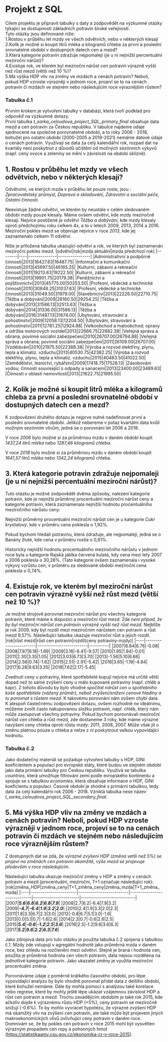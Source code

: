 # **Projekt z SQL**
Cílem projektu je připravit tabulky s daty a zodpovědět na výzkumné otázky týkající se dostupnosti základních potravin široké veřejnosti.\
Tyto otázky jsou definované níže:  
1.Rostou v průběhu let mzdy ve všech odvětvích, nebo v některých klesají\
2.Kolik je možné si koupit litrů mléka a kilogramů chleba za první a poslední srovnatelné období v dostupných datech cen a mezd?\
3.Která kategorie potravin zdražuje nejpomaleji (je u ní nejnižší percentuální meziroční nárůst)? \
4.Existuje rok, ve kterém byl meziroční nárůst cen potravin výrazně vyšší než růst mezd (větší než 10 %)?\
5.Má výška HDP vliv na změny ve mzdách a cenách potravin? Neboli, pokud HDP vzroste výrazněji v jednom roce, projeví se to na cenách potravin či mzdách ve stejném nebo následujícím roce výraznějším růstem?

### **Tabulka č.1**
Prvním krokem je vytvoření tabulky v databázi, která tvoří podklad pro odpověď na výzkumné dotazy. \
První tabulka _t_sarka_celoudova_project_SQL_primary_final_ obsahuje data mezd a cen potravin za Českou republiku. V tabulce najdeme údaje sjednocené na společné porovnatelné období, a to roky 2006 - 2018, bohužel pro ostatní období (2000-2005 a 2019-2021) nemáme datové údaje o cenách potravin. Využívají se data za celý kalendářní rok, rozpad dat na kvartály není poskytnut z důvodů očištění od možných sezónních výkyvů (např. ceny ovoce a zeleniny se mění v závislosti na období sklizně).

## 1. Rostou v průběhu let mzdy ve všech odvětvích, nebo v některých klesají?
Odvětvími, ve kterých mzda v průběhu let pouze roste, jsou : _Zpracovatelský průmysl, Doprava a skladování, Zdravotní a sociální péče, Ostatní činnosti._

Neexistuje žádné odvětví, ve kterém by neustále v celém sledovaném období mzdy pouze klesaly. Máme ovšem odvětví, kde mzdy meziročně klesají. Nejvíce postižené je odvětví _Těžba a dobývání_, kde mzdy klesaly oproti předchozímu roku celkem 4x, a to v letech 2009, 2013, 2014 a 2016. Meziroční pokles mezd se objevuje nejvíce v roce _2013_, kde jej zaznamenalo celkem 11 odvětví.

Níže je přiložená tabulka ukazující odvětví a rok, ve kterých byl zaznamenán meziroční pokles mezd.
|odvětví|rok|mzda aktuální|mzda předchozí rok|
|--------|----|--------------|----------------|
|Administrativní a podpůrné činnosti|2013|16427.63|16487.75|
|Informační a komunikační činnosti|2013|45697.50|46165.25|
|Kulturní, zábavní a rekreační činnosti|2011|19213.63|19222.50|
|Kulturní, zábavní a rekreační činnosti|2013|19901.75|20179.38|
|Peněžnictví a pojišťovnictví|2013|45775.00|50253.50|
|Profesní, vědecké a technické činnosti|2010|30848.25|31037.63|
|Profesní, vědecké a technické činnosti|2013|31049.50|31979.00|
|Stavebnictví|2013|22226.50|22710.75|
|Těžba a dobývání|2009|28160.50|29254.25|
|Těžba a dobývání|2013|31586.13|32513.63|
|Těžba a dobývání|2014|31336.00|31586.13|
|Těžba a dobývání|2016|31487.13|31674.00|
|Ubytování, stravování a pohostinství|2009|12058.13|12204.50|
|Ubytování, stravování a pohostinství|2011|12781.25|12924.88|
|Velkoobchod a maloobchod; opravy a údržba motorových vozidel|2013|22666.75|22882.38|
|Veřejná správa a obrana; povinné sociální zabezpečení|2010|26707.00|26794.88|
|Veřejná správa a obrana; povinné sociální zabezpečení|2011|26109.00|26707.00|
|Vzdělávání|2010|21975.50|22388.38|
|Výroba a rozvod elektřiny, plynu, tepla a klimatiz. vzduchu|2013|40530.75|42382.25|
|Výroba a rozvod elektřiny, plynu, tepla a klimatiz. vzduchu|2015|40483.50|41022.50|
|Zemědělství, lesnictví, rybářství|2009|17418.75|17528.13|
|Zásobování vodou; činnosti související s odpady a sanacemi|2013|23400.00|23489.63|
|Činnosti v oblasti nemovitostí|2013|21622.75|21995.50|

## 2. Kolik je možné si koupit litrů mléka a kilogramů chleba za první a poslední srovnatelné období v dostupných datech cen a mezd?
K zodpovězení druhého dotazu je nejprve nutné nadefinovat první a poslední srovnatelné období. Jelikož nebereme v potaz kvartální data kvůli možným sezónním vlivům, jedná se o porovnání let 2006 a 2018.

V roce _2006_ bylo možné si za průměrnou mzdu v daném období koupit _1437,24 litrů mléka_ nebo _1287,46 kilogramů chleba_.

V roce _2018_ bylo možné si za průměrnou mzdu v daném období koupit _1641,57 litrů mléka_ nebo _1342,24 kilogramů_ chleba.

## 3. Která kategorie potravin zdražuje nejpomaleji (je u ní nejnižší percentuální meziroční nárůst)? 
Tuto otázku je možné zodpovědět dvěma způsoby, nalezení kategorie potravin, kde je nejnižší průměrný procentuální meziroční nárůst ceny a kategorie potravin, která zaznamenala nejnižší hodnotu procentuálního meziročního nárůstu ceny:

Nejnižší průměrný procentuální meziroční nárůst cen je u kategorie _Cukr krystalový_, kde v průměru cena poklesla o 1,92%. 

Pokud bychom hledali potravinu, která zdražuje, ale nejpomaleji, jedná se o Banány žluté, kde cena v průměru rostla o 0,81%.

Historicky nejnižší hodnotu procentuálního meziročního nárůstu v jednom roce byla u kategorie Rajská jablka červená kulatá, kdy cena mezi lety 2007 a 2006 poklesla o 30,28%. (Tato kategorie ovšem zaznamenala i vysoké výkyvy vzrůstu cen, v průměru za sledované období meziroční cena poklesla o 0,74%.

## 4. Existuje rok, ve kterém byl meziroční nárůst cen potravin výrazně vyšší než růst mezd (větší než 10 %)?
Je možné strojově porovnat meziroční nárůst pro všechny kategorie potravin, které máme k dispozici a meziroční růst mezd. Zde _není případ, že by byl meziroční nárůst cen potravin výrazně vyšší než růst mezd_. Nejblíže je rok 2009, kdy byl rozdíl mezi meziročním nárůstem cen potravin a růst mezd 9,57%. Následující tabulka ukazuje meziroční růst a jejich rozdíl.
|rok|růst mezd|růst cen potravin|rozdíl(ceny potraviny-mzdy)|
|----|-----------------------|-------------------------|----------|
|2007|6.84|6.76|-0.08|
|2008|7.87|6.18|-1.69|
|2009|3.16|-6.41|-9.57|
|2010|1.95|1.94|-0.01|
|2011|2.30|3.35|1.05|
|2012|3.03|6.73|3.70|
|2013|-1.56|5.10|6.66|
|2014|2.56|0.74|-1.82|
|2015|2.51|-2.91|-5.42|
|2016|3.65|-1.19|-4.84|
|2017|6.28|9.63|3.35|
|2018|7.62|2.17|-5.45|

Zvednutí ceny u potraviny, které spotřebitelé kupují nejvíce má určitě větší dopad než to samé zvýšení ceny u málo kupované potraviny (např. chléb a kapr). Z tohoto důvodu by bylo vhodné _spočítat nárůst cen u spotřebního koše spotřebitele (vážený průměr), neboli zvýšení/snížení cenové hladiny a tu porovnat s růstem mezd_. K takovému porovnání nám ovšem chybí data.\
K alespoň částečnému zodpovězení dotazu, ovšem rozhodně ne ideálnímu, můžeme zvolit často nakupovanou složku potravin, např. chléb, který nám může zastupovat všechny potraviny. Pokud bychom porovnávali meziroční nárůst cen chleba a růst mezd, zde dostaneme 3 roky, kde máme výrazné navýšení ceny chleba oproti růstu mzdy: 2011, 2008, 2007. Může však jít o změnu platnou pouze u chleba a nelze z ní poskytnout velkou vypovídající hodnotu.

### **Tabulka č.2**
Jako dodatečný materiál se požaduje vytvoření tabulky s HDP, GINI koeficientem a populací pro evropské státy, které budou ve stejném období jako data primární tabulky pro Českou republiku. Využívá se tabulka _countries_, která umožňuje filtrování zemí podle evropského kontinentu a spojuje se s tabulkou _economies_, která obsahuje informace o HDP, GINI koeficientu a populaci. Časové období je shodné s primární tabulkou, tedy data za celý kalendářní rok 2006 - 2018. Vzniklá tabulka nese název _t_sarka_celoudova_project_SQL_secondary_final_.

## 5. Má výška HDP vliv na změny ve mzdách a cenách potravin? Neboli, pokud HDP vzroste výrazněji v jednom roce, projeví se to na cenách potravin či mzdách ve stejném nebo následujícím roce výraznějším růstem?
Z dostupných dat se zdá, že _výrazné zvýšení HDP (změna vetší než 5%) se projeví na změnách cen potravin okamžitě, výše mezd se projevuje především v roce následujícím_.

Následující tabulka ukazuje meziroční změny v HDP a změny v cenách potravin a mezd (procentuální, meziroční, T+1 označuje následující rok):
|rok|změna_HDP|změna_ceny|T+1_změna_ceny|změna_mzda|T+1_změna_mzda|
|----|-----------------------|-------------------------|-----------------------------|-----------------------|---------------------------|
|2007|***5.6***|***6.8***|***6.2***|***6.8***|***7.9***|
|2008|2.7|6.2|-6.4|7.9|3.2|
|2009|***-4.7***|***-6.4***|***1.9***|***3.2***|***2.0***|
|2010|2.4|1.9|3.3|2.0|2.3|
|2011|1.8|3.3|6.7|2.3|3.0|
|2012|-0.8|6.7|5.1|3.0|-1.6|
|2013|0.0|5.1|0.7|-1.6|2.6|
|2014|2.3|0.7|-0.6|2.6|2.5|
|2015|***5.4***|***-0.6***|***-1.2***|***2.5***|***3.6***|
|2016|2.5|-1.2|9.6|3.6|6.3|
|2017|***5.2***|***9.6***|***2.2***|***6.3***|***7.6***|

Jako zdrojová data pro tuto otázku je použita tabulka č.2 spojena s tabulkou č.1. Mzdy zde vstupují v agregátní hodnotě jako průměrná mzda v daném roce, bez ohledu na rozčlenění mezi odvětví. Stejně je braná i hodnota cen, použita je průměrná hodnota cen všech potravin, data nejsou rozdělena na jednotlivé kategorie potravin. Jako ukazatel změny je využita meziroční procentuální změna. 

Porovnáváme údaje z poměrně krátkého časového období, pro lépe vypovídající analýzu by bylo vhodné porovnat přidat data z delšího období, které bohužel nemáme. Dále by mohla pomoci s analýzou také korelace nebo regrese, které by mohly ještě lépe ukázat vzájemnou závislost HDP a růst cen potravin a mezd. Trochu zavádějícím obdobím je také rok 2015, kde ačkoliv dojde k výraznému růstu HDP (+5%), ceny potravin se meziročně snižují (-0.6%). To by mohlo vyvracet hypotézu, že výrazné zvýšení HDP má okamžitý vliv na zvýšení cen potravin, ale také může být projevem jiných makroekonomických vlivů ovlivňující ceny potravin v daném roce. Domnívám se, že by pokles cen potravin v roce 2015 mohl být vysvětlen výrazným propadem cen ropy a pohonných hmot (https://statistikaamy.csu.gov.cz/ekonomika-cr-v-roce-2015).
